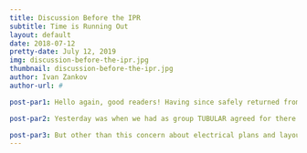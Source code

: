 ```yaml
---
title: Discussion Before the IPR
subtitle: Time is Running Out
layout: default
date: 2018-07-12
pretty-date: July 12, 2019
img: discussion-before-the-ipr.jpg
thumbnail: discussion-before-the-ipr.jpg
author: Ivan Zankov
author-url: #

post-par1: Hello again, good readers! Having since safely returned from Sardinia, I am back on the grid. Let’s see what has happened recently…

post-par2: Yesterday was when we had as group TUBULAR agreed for there to be an appointment with our mentors - and boy oh boy could it not have come soon enough! To summarise, we are missing the PCB we ordered, as it still has not arrived, while much of the continued work in Team Electrical depends on the knowledge of exactly how this product will fit into the experiment (in a figurative and in a physical sense). The electrical schematics are what are primarily thrown into jeopardy by this - that is, if they are to be submitted within the newly-assigned deadline. The schematics can, however still be done with a rough estimation of the PCB in mind, as the big picture is going to be far more important once the presentation is upon my fellows still up in Kiruna. That’s the other thing by the way - the idea behind this talk was that it would primarily circle around those of us not currently part of the active building process - so each one of us that attended to report our team’s progress was calling from a different room in a different country!

post-par3: But other than this concern about electrical plans and layouts, the other divisions are still managing to hold out without too much lag, so the deadlines should be met. As a collective group, I think we can really pull this off!
---
```

